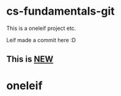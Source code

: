 # cs-fundamentals-git

This is a oneleif project etc.

Leif made a commit here :D

## This is [NEW](https://dev.oneleif.com)

# oneleif